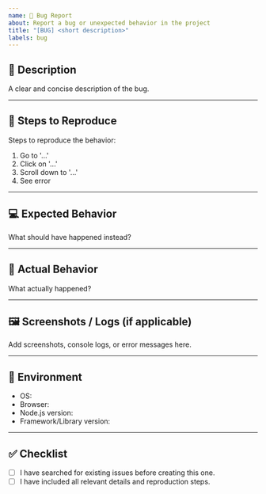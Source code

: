 ```yaml
---
name: 🐛 Bug Report
about: Report a bug or unexpected behavior in the project
title: "[BUG] <short description>"
labels: bug
---
```


## 🐞 Description

A clear and concise description of the bug.

---

## 🔁 Steps to Reproduce

Steps to reproduce the behavior:

1. Go to '...'
2. Click on '...'
3. Scroll down to '...'
4. See error

---

## 💻 Expected Behavior

What should have happened instead?

---

## 🧠 Actual Behavior

What actually happened?

---

## 🖼️ Screenshots / Logs (if applicable)

Add screenshots, console logs, or error messages here.

---

## 🧩 Environment

- OS:
- Browser:
- Node.js version:
- Framework/Library version:

---

## ✅ Checklist

- [ ] I have searched for existing issues before creating this one.
- [ ] I have included all relevant details and reproduction steps.
